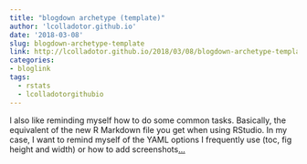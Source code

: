 ```yaml
---
title: "blogdown archetype (template)"
author: 'lcolladotor.github.io'
date: '2018-03-08'
slug: blogdown-archetype-template
link: http://lcolladotor.github.io/2018/03/08/blogdown-archetype-template/
categories:
- bloglink
tags:
  - rstats
  - lcolladotorgithubio
---
```


I also like reminding myself how to do some common tasks. Basically, the equivalent of the new R Markdown file you get when using RStudio. In my case, I want to remind myself of the YAML options I frequently use (toc, fig height and width) or how to add screenshots[... <i class="fas fa-external-link-alt"></i>](http://lcolladotor.github.io/2018/03/08/blogdown-archetype-template/)

